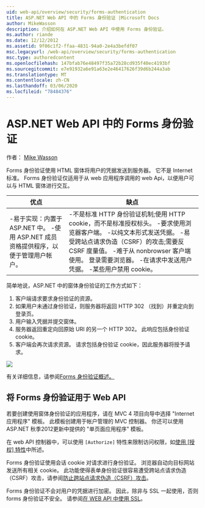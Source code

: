 ```yaml
---
uid: web-api/overview/security/forms-authentication
title: ASP.NET Web API 中的 Forms 身份验证 |Microsoft Docs
author: MikeWasson
description: 介绍如何在 ASP.NET Web API 中使用 Forms 身份验证。
ms.author: riande
ms.date: 12/12/2012
ms.assetid: 9f06c1f2-ffaa-4831-94a0-2e4a3befdf07
msc.legacyurl: /web-api/overview/security/forms-authentication
msc.type: authoredcontent
ms.openlocfilehash: 147bfab76e48497f35a72b28cd935f40ec4193bf
ms.sourcegitcommit: e7e91932a6e91a63e2e46417626f39d6b244a3ab
ms.translationtype: MT
ms.contentlocale: zh-CN
ms.lasthandoff: 03/06/2020
ms.locfileid: "78484376"
---
```

# <a name="forms-authentication-in-aspnet-web-api"></a>ASP.NET Web API 中的 Forms 身份验证

作者： [Mike Wasson](https://github.com/MikeWasson)

Forms 身份验证使用 HTML 窗体将用户的凭据发送到服务器。 它不是 Internet 标准。 Forms 身份验证仅适用于从 web 应用程序调用的 web Api，以便用户可以与 HTML 窗体进行交互。

| 优点 | 缺点 |
| --- | --- |
| -易于实现：内置于 ASP.NET 中。 -使用 ASP.NET 成员资格提供程序，以便于管理用户帐户。 | -不是标准 HTTP 身份验证机制;使用 HTTP cookie，而不是标准授权标头。 -要求使用浏览器客户端。 -以纯文本形式发送凭据。 -易受跨站点请求伪造（CSRF）的攻击;需要反 CSRF 度量值。 -难于从 nonbrowser 客户端使用。 登录需要浏览器。 -在请求中发送用户凭据。 -某些用户禁用 cookie。 |

简单地说，ASP.NET 中的窗体身份验证的工作方式如下：

1. 客户端请求要求身份验证的资源。
2. 如果用户未通过身份验证，则服务器将返回 HTTP 302 （找到）并重定向到登录页。
3. 用户输入凭据并提交窗体。
4. 服务器返回重定向回原始 URI 的另一个 HTTP 302。 此响应包括身份验证 cookie。
5. 客户端会再次请求资源。 请求包括身份验证 cookie，因此服务器将授予请求。

![](forms-authentication/_static/image1.png)

有关详细信息，请参阅[Forms 身份验证概述。](../../../web-forms/overview/older-versions-security/introduction/an-overview-of-forms-authentication-cs.md)

## <a name="using-forms-authentication-with-web-api"></a>将 Forms 身份验证用于 Web API

若要创建使用窗体身份验证的应用程序，请在 MVC 4 项目向导中选择 "Internet 应用程序" 模板。 此模板创建用于帐户管理的 MVC 控制器。 你还可以使用 ASP.NET 秋季2012更新中提供的 "单页面应用程序" 模板。

在 web API 控制器中，可以使用 `[Authorize]` 特性来限制访问权限，如[使用 [授权] 特性](authentication-and-authorization-in-aspnet-web-api.md#auth3)中所述。

Forms 身份验证使用会话 cookie 对请求进行身份验证。 浏览器自动向目标网站发送所有相关 cookie。 此功能使得表单身份验证很容易遭受跨站点请求伪造（CSRF）攻击，请参阅[防止跨站点请求伪造（CSRF）攻击](preventing-cross-site-request-forgery-csrf-attacks.md)。

Forms 身份验证不会对用户的凭据进行加密。 因此，除非与 SSL 一起使用，否则 forms 身份验证不安全。 请参阅[在 WEB API 中使用 SSL](working-with-ssl-in-web-api.md)。

